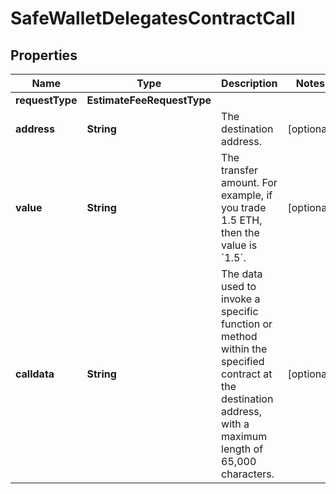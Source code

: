 

# SafeWalletDelegatesContractCall


## Properties

| Name | Type | Description | Notes |
|------------ | ------------- | ------------- | -------------|
|**requestType** | **EstimateFeeRequestType** |  |  |
|**address** | **String** | The destination address. |  [optional] |
|**value** | **String** | The transfer amount. For example, if you trade 1.5 ETH, then the value is &#x60;1.5&#x60;.  |  [optional] |
|**calldata** | **String** | The data used to invoke a specific function or method within the specified contract at the destination address, with a maximum length of 65,000 characters.  |  [optional] |



